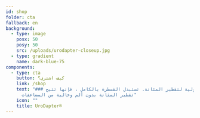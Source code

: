 ```yaml
---
id: shop
folder: cta
fallback: en
background:
  - type: image
    posx: 50
    posy: 50
    src: /uploads/urodapter-closeup.jpg
  - type: gradient
    name: dark-blue-75
components:
  - type: cta
    button: كيف اشترى؟
    link: /shop
    text: "### المسالك البولية لتقطير المثانة. تستبدل القسطرة بالكامل ، فإنها تتيح
      تقطير المثانة بدون ألم وخالية من المضاعفات"
    icon: ""
    title: UroDapter®
---
```

